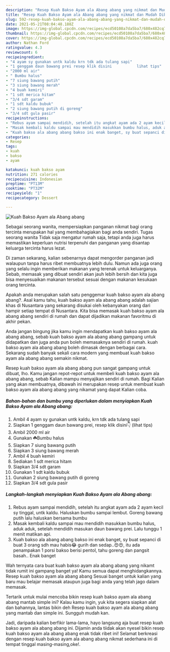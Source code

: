 ```yaml
---
description: "Resep Kuah Bakso Ayam ala Abang abang yang nikmat dan Mudah Dibuat"
title: "Resep Kuah Bakso Ayam ala Abang abang yang nikmat dan Mudah Dibuat"
slug: 592-resep-kuah-bakso-ayam-ala-abang-abang-yang-nikmat-dan-mudah-dibuat
date: 2021-05-21T08:04:48.188Z
image: https://img-global.cpcdn.com/recipes/ecd50108a7da5ba7/680x482cq70/kuah-bakso-ayam-ala-abang-abang-foto-resep-utama.jpg
thumbnail: https://img-global.cpcdn.com/recipes/ecd50108a7da5ba7/680x482cq70/kuah-bakso-ayam-ala-abang-abang-foto-resep-utama.jpg
cover: https://img-global.cpcdn.com/recipes/ecd50108a7da5ba7/680x482cq70/kuah-bakso-ayam-ala-abang-abang-foto-resep-utama.jpg
author: Nathan Ford
ratingvalue: 4.3
reviewcount: 6
recipeingredient:
- "4 ayam sy gunakan untk kaldu krn tdk ada tulang sapi"
- "1 genggam daun bawang prei resep klik disini           lihat tips"
- "2000 ml air"
- " Bumbu halus"
- "7 siung bawang putih"
- "3 siung bawang merah"
- "4 buah kemiri"
- "1 sdt merica hitam"
- "3/4 sdt garam"
- "1 sdt kaldu bubuk"
- "2 siung bawang putih di goreng"
- "3/4 sdt gula pasir"
recipeinstructions:
- "Rebus ayam sampai mendidih, setelah itu angkat ayam ada 2 ayam kecil sy tinggal, untk kaldu. Haluskan bumbu sampai lembut. Goreng bawang putih lalu haluskan bersama bumbu"
- "Masak kembali kaldu sampai mau mendidih masukkan bumbu halus, aduk aduk, setelah mendidih masukan daun bawang prei. Lalu tunggu 1 menit matikan api."
- "Kuah bakso ala abang abang bakso ini enak banget, sy buat sepanci di buat 3 orang sdh mau habis😂 gurih dan sedap..😍😍, itu ada penampakan 1 porsi bakso berisi pentol, tahu goreng dan pangsit basah.. Enak banget"
categories:
- Resep
tags:
- kuah
- bakso
- ayam

katakunci: kuah bakso ayam 
nutrition: 271 calories
recipecuisine: Indonesian
preptime: "PT13M"
cooktime: "PT32M"
recipeyield: "1"
recipecategory: Dessert

---
```



![Kuah Bakso Ayam ala Abang abang](https://img-global.cpcdn.com/recipes/ecd50108a7da5ba7/680x482cq70/kuah-bakso-ayam-ala-abang-abang-foto-resep-utama.jpg)

Sebagai seorang wanita, mempersiapkan panganan nikmat bagi orang tercinta merupakan hal yang membahagiakan bagi anda sendiri. Tugas seorang  wanita Tidak saja mengatur rumah saja, tetapi anda juga harus memastikan keperluan nutrisi terpenuhi dan panganan yang disantap keluarga tercinta harus lezat.

Di zaman  sekarang, kalian sebenarnya dapat mengorder panganan jadi walaupun tanpa harus ribet membuatnya lebih dulu. Namun ada juga orang yang selalu ingin memberikan makanan yang terenak untuk keluarganya. Sebab, memasak yang dibuat sendiri akan jauh lebih bersih dan kita juga bisa menyesuaikan makanan tersebut sesuai dengan makanan kesukaan orang tercinta. 



Apakah anda merupakan salah satu penggemar kuah bakso ayam ala abang abang?. Asal kamu tahu, kuah bakso ayam ala abang abang adalah sajian khas di Nusantara yang sekarang disukai oleh kebanyakan orang dari hampir setiap tempat di Nusantara. Kita bisa memasak kuah bakso ayam ala abang abang sendiri di rumah dan dapat dijadikan makanan favoritmu di akhir pekan.

Anda jangan bingung jika kamu ingin mendapatkan kuah bakso ayam ala abang abang, sebab kuah bakso ayam ala abang abang gampang untuk didapatkan dan juga anda pun boleh memasaknya sendiri di rumah. kuah bakso ayam ala abang abang boleh dimasak dengan berbagai cara. Sekarang sudah banyak sekali cara modern yang membuat kuah bakso ayam ala abang abang semakin nikmat.

Resep kuah bakso ayam ala abang abang pun sangat gampang untuk dibuat, lho. Kamu jangan repot-repot untuk membeli kuah bakso ayam ala abang abang, sebab Kalian mampu menyajikan sendiri di rumah. Bagi Kalian yang akan membuatnya, dibawah ini merupakan resep untuk membuat kuah bakso ayam ala abang abang yang nikamat yang dapat Kalian coba.

<!--inarticleads1-->

##### Bahan-bahan dan bumbu yang diperlukan dalam menyiapkan Kuah Bakso Ayam ala Abang abang:

1. Ambil 4 ayam sy gunakan untk kaldu, krn tdk ada tulang sapi
1. Siapkan 1 genggam daun bawang prei, resep klik disini👇           (lihat tips)
1. Ambil 2000 ml air
1. Gunakan  ☘️Bumbu halus
1. Siapkan 7 siung bawang putih
1. Siapkan 3 siung bawang merah
1. Ambil 4 buah kemiri
1. Sediakan 1 sdt merica hitam
1. Siapkan 3/4 sdt garam
1. Gunakan 1 sdt kaldu bubuk
1. Gunakan 2 siung bawang putih di goreng
1. Siapkan 3/4 sdt gula pasir




<!--inarticleads2-->

##### Langkah-langkah menyiapkan Kuah Bakso Ayam ala Abang abang:

1. Rebus ayam sampai mendidih, setelah itu angkat ayam ada 2 ayam kecil sy tinggal, untk kaldu. Haluskan bumbu sampai lembut. Goreng bawang putih lalu haluskan bersama bumbu
1. Masak kembali kaldu sampai mau mendidih masukkan bumbu halus, aduk aduk, setelah mendidih masukan daun bawang prei. Lalu tunggu 1 menit matikan api.
1. Kuah bakso ala abang abang bakso ini enak banget, sy buat sepanci di buat 3 orang sdh mau habis😂 gurih dan sedap..😍😍, itu ada penampakan 1 porsi bakso berisi pentol, tahu goreng dan pangsit basah.. Enak banget




Wah ternyata cara buat kuah bakso ayam ala abang abang yang nikamt tidak rumit ini gampang banget ya! Kamu semua dapat menghidangkannya. Resep kuah bakso ayam ala abang abang Sesuai banget untuk kalian yang baru mau belajar memasak ataupun juga bagi anda yang telah jago dalam memasak.

Tertarik untuk mulai mencoba bikin resep kuah bakso ayam ala abang abang mantab simple ini? Kalau kamu ingin, yuk kita segera siapkan alat dan bahannya, lantas bikin deh Resep kuah bakso ayam ala abang abang yang mantab dan simple ini. Sungguh mudah kan. 

Jadi, daripada kalian berfikir lama-lama, hayo langsung aja buat resep kuah bakso ayam ala abang abang ini. Dijamin anda tiidak akan nyesel bikin resep kuah bakso ayam ala abang abang enak tidak ribet ini! Selamat berkreasi dengan resep kuah bakso ayam ala abang abang nikmat sederhana ini di tempat tinggal masing-masing,oke!.

